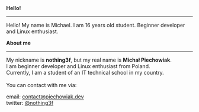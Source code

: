 <body>
    <b>Hello!</b>
    <hr>
    <p class="left">
        Hello! My name is Michael. I am 16 years old student. Beginner developer and Linux enthusiast.
    </p>
    <b>About me</b>
    <hr>
    <p class="left">
        My nickname is <strong>nothing3f</strong>, but my real name is <strong>Michał Piechowiak</strong>.
        <br> I am beginner developer and Linux enthusiast from Poland.
        <br> Currently, I am a student of an IT technical school in my country.
        <br>
        <br> You can contact with me via:
    </p>
    email: <a href="mailto:contact@piechowiak.dev">contact@piechowiak.dev</a>  
    <br>twitter: <a href="https://twitter.com/nothing3f">@nothing3f</a>
</body>
